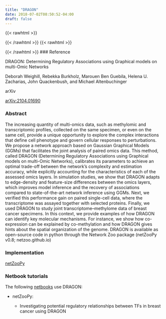 ```yaml
---
title: "DRAGON"
date: 2018-07-02T08:50:52-04:00
draft: false
---
```


{{< rawhtml >}}
<script type='text/javascript' src='https://d1bxh8uas1mnw7.cloudfront.net/assets/embed.js'></script>
{{< /rawhtml >}}
{{< rawhtml >}}
<div data-badge-popover="right" data-badge-type="donut" data-arxiv-id="2104.01690" data-hide-no-mentions="true" class="altmetric-embed"></div>
{{< /rawhtml >}}
### Reference

DRAGON: Determining Regulatory Associations using Graphical models on multi-Omic Networks

Deborah Weighill, Rebekka Burkholz, Marouen Ben Guebila, Helena U. Zacharias, John Quackenbush, and Michael Altenbuchinger

arXiv

[arXiv:2104.01690](https://arxiv.org/abs/2104.01690)

### Abstract

The increasing quantity of multi-omics data, such as methylomic and transcriptomic profiles,
collected on the same specimen, or even on the same cell, provide a unique opportunity to explore
the complex interactions that define cell phenotype and govern cellular responses to perturbations.
We propose a network approach based on Gaussian Graphical Models (GGMs) that facilitates the
joint analysis of paired omics data. This method, called DRAGON (Determining Regulatory
Associations using Graphical models on multi-Omic Networks), calibrates its parameters to achieve
an optimal trade-off between the network’s complexity and estimation accuracy, while explicitly
accounting for the characteristics of each of the assessed omics layers. In simulation studies, we
show that DRAGON adapts to edge-density and feature-size differences between the omics layers,
which improves model inference and the recovery of associations compared to state-of-the-art network
inference using GGMs. Next, we verified this performance gain on paired single-cell data, where the
transcriptome was assayed together with selected proteins. Finally, we used DRAGON to study joint
transcriptome–methylome data of breast cancer specimens. In this context, we provide examples of
how DRAGON can identify key molecular mechanisms. For instance, we show how co-expression
can be explained by co-methylation and how DRAGON gives hints about the spatial organization of
the genome. DRAGON is available as open-source code in python through the Network Zoo package
(netZooPy v0.8; netzoo.github.io)

### Implementation

[netZooPy](https://github.com/netZoo/netZooPy)

### Netbook tutorials

The following [netbooks](http://netbooks.networkmedicine.org/) use DRAGON:

- netZooPy:

	- Investigating potential regulatory relationships between TFs in breast cancer using DRAGON



